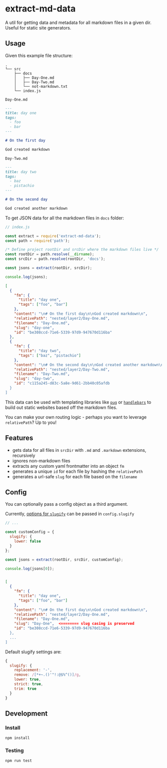 # extract-md-data

A util for getting data and metadata for all markdown files in a given dir. Useful for static site generators.

## Usage

Given this example file structure:

```
.
└── src
    ├── docs
    │   ├── Day-One.md
    │   ├── Day-Two.md
    │   └── not-markdown.txt
    └── index.js
```

`Day-One.md`

```md
---
title: day one
tags:
  - foo
  - bar
---

# On the first day

God created markdown
```

`Day-Two.md`

```md
---
title: day two
tags:
  - baz
  - pistachio
---

# On the second day

God created another markdown
```

To get JSON data for all the markdown files in `docs` folder:

```js
// index.js

const extract = require('extract-md-data');
const path = require('path');

/* Define project rootDir and srcDir where the markdown files live */
const rootDir = path.resolve(__dirname);
const srcDir = path.resolve(rootDir, 'docs');

const jsons = extract(rootDir, srcDir);

console.log(jsons);
```

```json
[
  {
    "fm": {
      "title": "day one",
      "tags": ["foo", "bar"]
    },
    "content": "\n# On the first day\n\nGod created markdown\n",
    "relativePath": "nested/layer2/Day-One.md",
    "filename": "Day-One.md",
    "slug": "day-one",
    "id": "be308ccd-71e6-5339-97d9-947670d116ba"
  },
  {
    "fm": {
      "title": "day two",
      "tags": ["baz", "pistachio"]
    },
    "content": "\n# On the second day\n\nGod created another markdown\n",
    "relativePath": "nested/layer2/Day-Two.md",
    "filename": "Day-Two.md",
    "slug": "day-two",
    "id": "c115a245-d83c-5a8e-9d61-2bb40c05afdb
  }
]
```

This data can be used with templating libraries like [`pug`](https://pugjs.org/) or [`handlebars`](https://handlebarsjs.com/) to build out static websites based off the markdown files.

You can make your own routing logic - perhaps you want to leverage `relativePath`? Up to you!

## Features

- gets data for all files in `srcDir` with `.md` and `.markdown` extensions, recursively
- ignores non-markdown files
- extracts any custom yaml frontmatter into an object `fm`
- generates a unique `id` for each file by hashing the `relativePath`
- generates a url-safe `slug` for each file based on the `filename`

## Config

You can optionally pass a config object as a third argument.

Currently, [options for `slugify`](https://github.com/simov/slugify#options) can be passed in `config.slugify`

```js
// ...

const customConfig = {
  slugify: {
    lower: false
  }
};

const jsons = extract(rootDir, srcDir, customConfig);

console.log(jsons[0]);
```

```json

[
  {
    "fm": {
      "title": "day one",
      "tags": ["foo", "bar"]
    },
    "content": "\n# On the first day\n\nGod created markdown\n",
    "relativePath": "nested/layer2/Day-One.md",
    "filename": "Day-One.md",
    "slug": "Day-One",  <======== slug casing is preserved
    "id": "be308ccd-71e6-5339-97d9-947670d116ba
  },
  ...
]
```

Default slugify settings are:

```js
{
  slugify: {
    replacement: '-',
    remove: /[*+~.()'"!:@$%^()]/g,
    lower: true,
    strict: true,
    trim: true
  }
}
```

## Development

### Install

`npm install`

### Testing

`npm run test`
